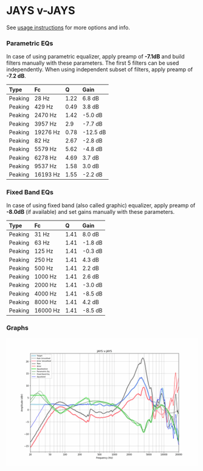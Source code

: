 # JAYS v-JAYS
See [usage instructions](https://github.com/jaakkopasanen/AutoEq#usage) for more options and info.

### Parametric EQs
In case of using parametric equalizer, apply preamp of **-7.1dB** and build filters manually
with these parameters. The first 5 filters can be used independently.
When using independent subset of filters, apply preamp of **-7.2 dB**.

| Type    | Fc       |    Q | Gain     |
|:--------|:---------|:-----|:---------|
| Peaking | 28 Hz    | 1.22 | 6.8 dB   |
| Peaking | 429 Hz   | 0.49 | 3.8 dB   |
| Peaking | 2470 Hz  | 1.42 | -5.0 dB  |
| Peaking | 3957 Hz  | 2.9  | -7.7 dB  |
| Peaking | 19276 Hz | 0.78 | -12.5 dB |
| Peaking | 82 Hz    | 2.67 | -2.8 dB  |
| Peaking | 5579 Hz  | 5.62 | -4.8 dB  |
| Peaking | 6278 Hz  | 4.69 | 3.7 dB   |
| Peaking | 9537 Hz  | 1.58 | 3.0 dB   |
| Peaking | 16193 Hz | 1.55 | -2.2 dB  |

### Fixed Band EQs
In case of using fixed band (also called graphic) equalizer, apply preamp of **-8.0dB**
(if available) and set gains manually with these parameters.

| Type    | Fc       |    Q | Gain    |
|:--------|:---------|:-----|:--------|
| Peaking | 31 Hz    | 1.41 | 8.0 dB  |
| Peaking | 63 Hz    | 1.41 | -1.8 dB |
| Peaking | 125 Hz   | 1.41 | -0.3 dB |
| Peaking | 250 Hz   | 1.41 | 4.3 dB  |
| Peaking | 500 Hz   | 1.41 | 2.2 dB  |
| Peaking | 1000 Hz  | 1.41 | 2.6 dB  |
| Peaking | 2000 Hz  | 1.41 | -3.0 dB |
| Peaking | 4000 Hz  | 1.41 | -8.5 dB |
| Peaking | 8000 Hz  | 1.41 | 4.2 dB  |
| Peaking | 16000 Hz | 1.41 | -8.5 dB |

### Graphs
![](./JAYS%20v-JAYS.png)
